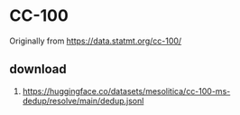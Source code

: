 # CC-100

Originally from https://data.statmt.org/cc-100/

## download

1. https://huggingface.co/datasets/mesolitica/cc-100-ms-dedup/resolve/main/dedup.jsonl